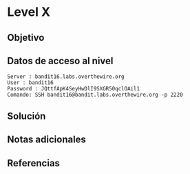 # Level X
## Objetivo
## Datos de acceso al nivel
```
Server : bandit16.labs.overthewire.org
User : bandit16
Password : JQttfApK4SeyHwDlI9SXGR50qclOAil1
Comando: SSH bandit16@bandit.labs.overthewire.org -p 2220
```
## Solución 
## Notas adicionales
## Referencias